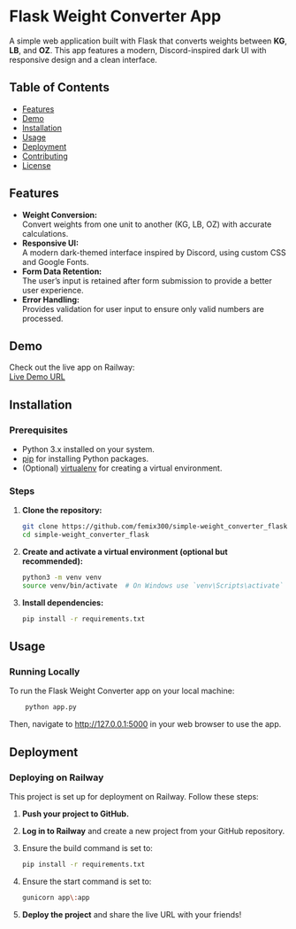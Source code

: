 # Flask Weight Converter App

A simple web application built with Flask that converts weights between **KG**, **LB**, and **OZ**. This app features a modern, Discord-inspired dark UI with responsive design and a clean interface.

## Table of Contents
- [Features](#features)
- [Demo](#demo)
- [Installation](#installation)
- [Usage](#usage)
- [Deployment](#deployment)
- [Contributing](#contributing)
- [License](#license)

## Features
- **Weight Conversion:**  
  Convert weights from one unit to another (KG, LB, OZ) with accurate calculations.
- **Responsive UI:**  
  A modern dark-themed interface inspired by Discord, using custom CSS and Google Fonts.
- **Form Data Retention:**  
  The user’s input is retained after form submission to provide a better user experience.
- **Error Handling:**  
  Provides validation for user input to ensure only valid numbers are processed.

## Demo
Check out the live app on Railway:  
[Live Demo URL](https://web-production-89c2.up.railway.app/)  


## Installation

### Prerequisites
- Python 3.x installed on your system.
- [pip](https://pip.pypa.io/en/stable/) for installing Python packages.
- (Optional) [virtualenv](https://virtualenv.pypa.io/en/latest/) for creating a virtual environment.

### Steps
1. **Clone the repository:**
    ```bash
    git clone https://github.com/femix300/simple-weight_converter_flask.git
    cd simple-weight_converter_flask
    ```

2. **Create and activate a virtual environment (optional but recommended):**
    ```bash
    python3 -m venv venv
    source venv/bin/activate  # On Windows use `venv\Scripts\activate`
    ```

3. **Install dependencies:**
    ```bash
    pip install -r requirements.txt
    ```

## Usage

### Running Locally
To run the Flask Weight Converter app on your local machine:
```bash
    python app.py
```
Then, navigate to http://127.0.0.1:5000 in your web browser to use the app.


## Deployment

### Deploying on Railway

This project is set up for deployment on Railway. Follow these steps:

1. **Push your project to GitHub.**
2. **Log in to Railway** and create a new project from your GitHub repository.
3. Ensure the build command is set to:

    ```bash
    pip install -r requirements.txt
    ```

4. Ensure the start command is set to:

    ```bash
    gunicorn app\:app
    ```

5. **Deploy the project** and share the live URL with your friends!
